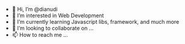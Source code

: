 - 👋 Hi, I’m @dianudi
- 👀 I’m interested in Web Development
- 🌱 I’m currently learning Javascript libs, framework, and much more
- 💞️ I’m looking to collaborate on ...
- 📫 How to reach me ...

<!---
dianudi/dianudi is a ✨ special ✨ repository because its `README.md` (this file) appears on your GitHub profile.
You can click the Preview link to take a look at your changes.
--->
